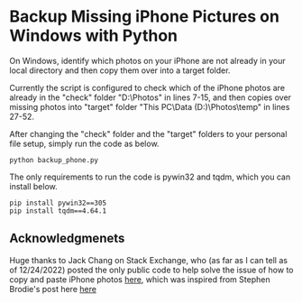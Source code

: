 # Backup Missing iPhone Pictures on Windows with Python

On Windows, identify which photos on your iPhone are not already in your local directory and then copy them over into a target folder. 

Currently the script is configured to check which of the iPhone photos are already in the "check" folder "D:\Photos" in lines 7-15, and then copies over missing photos into "target" folder "This PC\Data (D:)\Photos\temp" in lines 27-52.

After changing the "check" folder and the "target" folders to your personal file setup, simply run the code as below.
	
	python backup_phone.py



The only requirements to run the code is pywin32 and tqdm, which you can install below. 

	pip install pywin32==305
	pip install tqdm==4.64.1


## Acknowledgmenets
Huge thanks to Jack Chang on Stack Exchange, who (as far as I can tell as of 12/24/2022) posted the only public code to help solve the issue of how to copy and paste iPhone photos [here](https://stackoverflow.com/a/72842087), which was inspired from Stephen Brodie's post here [here](https://stackoverflow.com/a/65825617)
